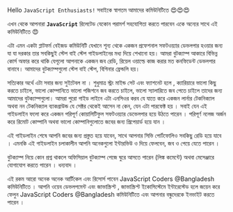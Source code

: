 Hello `JavaScript Enthusiasts!` সবাইকে স্বাগতম আমাদের কমিউনিটিতে 😍😍😍

এখন থেকে আপনারা **`JavaScript`** রিলেটেড যেকোন পরামর্শ সহযোগিতা করতে পারবেন একে অন্যের সাথে এই কমিউনিটিতে 😍

এটা এমন একটা প্লাটফর্ম বেইজড কমিউনিটি যেখানে শূন্য থেকে একজন প্রফেশনাল সফটওয়্যার ডেভলপার হওয়ার জন্য যা যা দরকার তার সবকিছুই স্টেপ বাই স্টেপ গাইডলাইনের মধ্য দিয়ে শেখানো হয়। আমরা বুটক্যাম্প আকারে বিভিন্ন কোর্স অফার করে থাকি যেগূলো আপনাকে একজন জব রেডি, রিয়েল ওয়াল্ডে কাজ করার মত কনফিডেন্ট ডেভলপার বানাবে। আমাদের বুটক্যাম্পগুলো স্টেপ বাই স্টেপ, বিগিনার ফ্রেন্ডলি হয়।

সত্যিকার অর্থে এটা সবার জন্য সুইটেবল না । শুধুমাত্র স্ট্রং মাইন্ড সেট এবং ফ্যাশনেট হলে , ক্যারিয়ারে ভালো কিছু করতে চাইলে, ভালো কোম্পানিতে ভালো পজিশনে জব করতে চাইলে, ভালো স্যালারিতে জব পেতে চাইলে তাদের জন্য আমাদের বুটক্যাম্পগুলো। আমরা পুরো গাইড লাইনে এটা এনসিওর করব যে যাতে করে একজন লার্নার টেকনিক্যাল অথবা নন টেকনিক্যাল ব্যাকগ্রাউন্ড যে সেক্টর থেকেই আসেন না কেন, যেন এটা পারফেক্ট হয় । সবাই যেন এই গাইডলাইন ফলো করে একজন পরিপূর্ণ কোয়ালিটিফুল সফটওয়্যার ডেভেলপার হয়ে উঠতে পারেন । পরিপূর্ণ নলেজ অর্জন করে রিমোট কোম্পানি অথবা ভালো কোম্পানিগুলোতে জবের জন্য প্রিপেয়ার্ড হয়ে যান ।

এই গাইডলাইন শেষে আপনি জবের জন্য প্রস্তুত হয়ে যাবেন, সাথে আপনার সিভি পোর্টফোলিও সবকিছু রেডি হয়ে যাবে । এমনকি এই গাইডলাইন চলাকালীন আপনি অনেকগুলো ইন্টারভিউ ও দিয়ে ফেলবেন, জব ও পেয়ে যেতে পারেন ।

বুটক্যাম্প নিয়ে কোন প্রশ্ন থাকলে অফিসিয়াল বুটক্যাম্প পেজে ঘুরে আসতে পারেন (লিঙ্ক কমেন্টে) অথবা মেসেঞ্জারে যোগাযোগ করতে পারেন । ধন্যবাদ ।

এই রকম আরো অনেক অনেক আর্টিকেল এবং রিসোর্স পাবেন JavaScript Coders @Bangladesh কমিউনিটিতে । আপনি ওয়েব ডেভলপমেন্ট এবং জাভাস্ক্রিপ্ট , জাভাস্ক্রিপ্ট ইকোসিস্টেমে ইন্টারেস্টেড হলে জয়েন করে ফেলুন JavaScript Coders @Bangladesh কমিউনিটিতে এবং আপনার বন্ধুদেরকে ইনভাইট করতে পারেন ।

